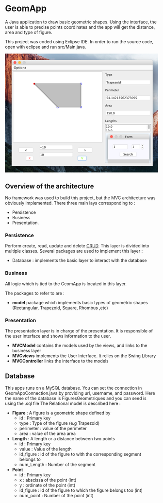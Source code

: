# GeomApp

A Java application to draw basic geometric shapes. Using the interface, the user is able to precise points coordinates and the app will get the distance, area and type of figure.

This project was coded using Eclipse IDE. In order to run the source code, open with eclipse and run src/Main.java.


![alt GeomAppPreview](https://raw.githubusercontent.com/jhumigas/GeomApp/geo2/images/Screenshot.png)

## Overview of the architecture

No framework was used to build this project, but the MVC architecture was obviously implemented. There three main lays corresponding to :
* Persistence
* Business
* Presentation.

### Persistence 

Perform create, read, update and delete [CRUD](https://en.wikipedia.org/wiki/Create,_read,_update_and_delete). This layer is divided into multiple classes.
Several packages are used to implement this layer : 
* Database : implements the basic layer to interact with the database


### Business 

All logic which is tied to the GeomApp is located in this layer.

The packages to refer to are :
* **model** package which implements basic types of geometric shapes (Rectangular, Trapezoid, Square, Rhombus ,etc)

### Presentation 

The presentation layer is in charge of the presentation. It is responsible of the user interface and shows information to the user.

* **MVCModel** contains the models used by the views, and links to the business layer
* **MVCviews** implements the User Interface. It relies on the Swing Library
* **MVCController** links the interface to the models 

## Database

This apps runs on a MySQL database. 
You can set the connection in GeomAppConnection.java by providing url, username, and password.
Here the name of the database is FiguresGeometriques and you can seed is using the .sql file
The Relational model is described here : 

* **Figure** :  A figure is a geometric shape defined by 
  * id : Primary key
  * type : Type of the figure (e.g Trapezoid)
  * perimeter  : value of the perimeter
  * area : value of the area area
* **Length** : A length or a distance between two points
  * id : Primary key
  * value : Value of the length
  * id_figure : id of the figure to with the corresponding segment belongs to
  * num_Length : Number of the segment
* **Point**
  * id : Primary key 
  * x : abscissa of the point (int)
  * y : ordinate of the point (int)
  * id_figure : id of the figure to which the figure belongs too (int)
  * num_point : Number of the point (int)
